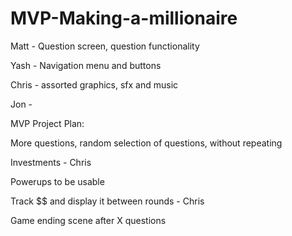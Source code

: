# MVP-Making-a-millionaire

Matt - Question screen, question functionality

Yash - Navigation menu and buttons

Chris - assorted graphics, sfx and music

Jon - 



MVP Project Plan:

More questions, random selection of questions, without repeating

Investments - Chris

Powerups to be usable

Track $$ and display it between rounds - Chris

Game ending scene after X questions